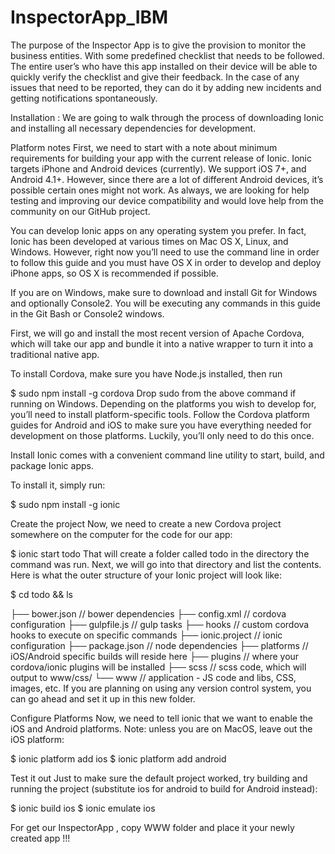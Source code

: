 # InspectorApp_IBM
The purpose of the Inspector App is to give the provision to monitor the business entities. With some predefined checklist that needs to be followed.  The entire user’s who have this app installed on their device will be able to quickly verify the checklist and give their feedback.  In the case of any issues that need to be reported, they can do it by adding new incidents and getting notifications spontaneously.

Installation : 
We are going to walk through the process of downloading Ionic and installing all necessary dependencies for development.

Platform notes First, we need to start with a note about minimum requirements for building your app with the current release of Ionic. Ionic targets iPhone and Android devices (currently). We support iOS 7+, and Android 4.1+. However, since there are a lot of different Android devices, it’s possible certain ones might not work. As always, we are looking for help testing and improving our device compatibility and would love help from the community on our GitHub project.

You can develop Ionic apps on any operating system you prefer. In fact, Ionic has been developed at various times on Mac OS X, Linux, and Windows. However, right now you’ll need to use the command line in order to follow this guide and you must have OS X in order to develop and deploy iPhone apps, so OS X is recommended if possible.

If you are on Windows, make sure to download and install Git for Windows and optionally Console2. You will be executing any commands in this guide in the Git Bash or Console2 windows.

First, we will go and install the most recent version of Apache Cordova, which will take our app and bundle it into a native wrapper to turn it into a traditional native app.

To install Cordova, make sure you have Node.js installed, then run

$ sudo npm install -g cordova Drop sudo from the above command if running on Windows. Depending on the platforms you wish to develop for, you’ll need to install platform-specific tools. Follow the Cordova platform guides for Android and iOS to make sure you have everything needed for development on those platforms. Luckily, you’ll only need to do this once.

Install Ionic comes with a convenient command line utility to start, build, and package Ionic apps.

To install it, simply run:

$ sudo npm install -g ionic

Create the project Now, we need to create a new Cordova project somewhere on the computer for the code for our app:

$ ionic start todo That will create a folder called todo in the directory the command was run. Next, we will go into that directory and list the contents. Here is what the outer structure of your Ionic project will look like:

$ cd todo && ls

├── bower.json // bower dependencies ├── config.xml // cordova configuration ├── gulpfile.js // gulp tasks ├── hooks // custom cordova hooks to execute on specific commands ├── ionic.project // ionic configuration ├── package.json // node dependencies ├── platforms // iOS/Android specific builds will reside here ├── plugins // where your cordova/ionic plugins will be installed ├── scss // scss code, which will output to www/css/ └── www // application - JS code and libs, CSS, images, etc. If you are planning on using any version control system, you can go ahead and set it up in this new folder.

Configure Platforms Now, we need to tell ionic that we want to enable the iOS and Android platforms. Note: unless you are on MacOS, leave out the iOS platform:

$ ionic platform add ios $ ionic platform add android

Test it out Just to make sure the default project worked, try building and running the project (substitute ios for android to build for Android instead):

$ ionic build ios $ ionic emulate ios

For get our InspectorApp , copy WWW folder and place it your newly created app !!!
